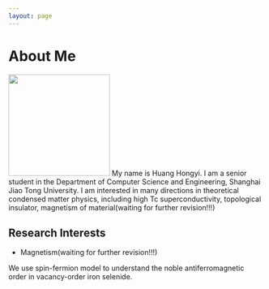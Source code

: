 ```yaml
---
layout: page
---
```


# About Me

<img src="/images/huanghongyi.png" class="floatpic" width="200" height="200">
My name is Huang Hongyi.  I am a senior student in the Department of Computer Science and Engineering, Shanghai Jiao Tong University.
I am interested in many directions in theoretical condensed matter physics, including high Tc superconductivity, topological insulator, magnetism of material(waiting for further revision!!!)

## Research Interests

- Magnetism(waiting for further revision!!!)

We use spin-fermion model to understand the noble antiferromagnetic order in vacancy-order iron selenide.

